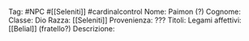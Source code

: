 Tag: #NPC #[[Seleniti]] #cardinalcontrol
Nome: Paimon (?)
Cognome: 
Classe: Dio
Razza: [[Seleniti]]
Provenienza: ???
Titoli: 
Legami affettivi: [[Belial]] (fratello?)
Descrizione: 